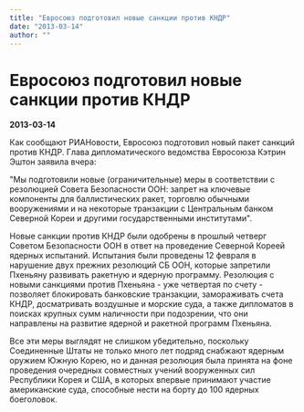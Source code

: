 ```yaml
---
title: "Евросоюз подготовил новые санкции против КНДР"
date: "2013-03-14"
author: ""
---
```


# Евросоюз подготовил новые санкции против КНДР

**2013-03-14** 

Как сообщают РИАНовости, Евросоюз подготовил новый пакет санкций против КНДР. Глава дипломатического ведомства Евросоюза Кэтрин Эштон заявила вчера:

"Мы подготовили новые (ограничительные) меры в соответствии с резолюцией Совета Безопасности ООН: запрет на ключевые компоненты для баллистических ракет, торговлю обычными вооружениями и на некоторые транзакции с Центральным банком Северной Кореи и другими государственными институтами".

Новые санкции против КНДР были одобрены в прошлый четверг Советом Безопасности ООН в ответ на проведение Северной Кореей ядерных испытаний. Испытания были проведены 12 февраля в нарушение двух прежних резолюций СБ ООН, которые запретили Пхеньяну развивать ракетную и ядерную программу. Резолюция с новыми санкциями против Пхеньяна - уже четвертая по счету - позволяет блокировать банковские транзакции, замораживать счета КНДР, досматривать воздушные и морские суда, а также дипломатов в поисках крупных сумм наличности при подозрении, что они направлены на развитие ядерной и ракетной программ Пхеньяна.

Все эти меры выглядят не слишком убедительно, поскольку Соединенные Штаты не только много лет подряд снабжают ядерным оружием Южную Корею, но и данная резолюция была принята на фоне проведения очередных совместных учений вооруженных сил Республики Корея и США, в которых впервые принимают участие американские суда, способные нести на борту до 100 ядерных боеголовок.
